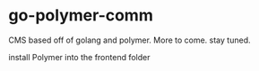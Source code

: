 # go-polymer-comm

CMS based off of golang and polymer. More to come. stay tuned.

install Polymer into the frontend folder
